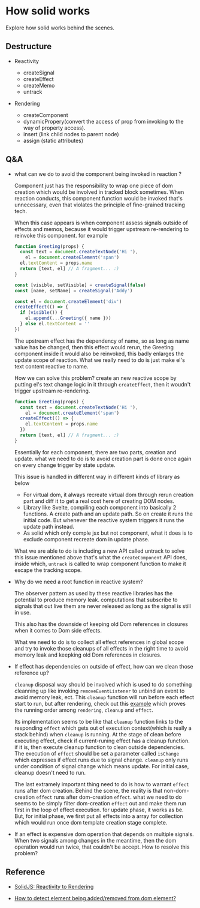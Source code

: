 # How solid works

Explore how solid works behind the scenes.

## Destructure

- Reactivity

  - createSignal
  - createEffect
  - createMemo
  - untrack

- Rendering
  - createComponent
  - dynamicPropery(convert the access of prop from invoking to the way of property access).
  - insert (link child nodes to parent node)
  - assign (static attributes)

## Q&A

- what can we do to avoid the component being invoked in reaction ?

  Component just has the responsibility to wrap one piece of dom creation which would be involved in tracked block sometimes. When reaction conducts, this component function would be invoked that's unnecessary, even that violates the principle of fine-grained tracking tech.

  When this case appears is when component assess signals outside of effects and memos, because it would trigger upstream re-rendering to reinvoke this component. for example

  ```js
  function Greeting(props) {
    const text = document.createTextNode('Hi '),
      el = document.createElement('span')
    el.textContent = props.name
    return [text, el] // A fragment... :)
  }

  const [visible, setVisible] = createSignal(false)
  const [name, setName] = createSignal('Addy')

  const el = document.createElement('div')
  createEffect(() => {
    if (visible()) {
      el.append(...Greeting({ name }))
    } else el.textContent = ''
  })
  ```

  The upstream effect has the dependency of name, so as long as name value has be changed, then this effect would rerun, the Greeting component inside it would also be reinvoked, this badly enlarges the update scope of reaction. What we really need to do is just make el's text content reactive to name.

  How we can solve this problem? create an new reactive scope by putting el's text change logic in it through `createEffect`, then it woudn't trigger upstream re-rendering.

  ```js
  function Greeting(props) {
    const text = document.createTextNode('Hi '),
      el = document.createElement('span')
    createEffect(() => {
      el.textContent = props.name
    })
    return [text, el] // A fragment... :)
  }
  ```

  Essentially for each component, there are two parts, creation and update. what we need to do is to avoid creation part is done once again on every change trigger by state update.

  This issue is handled in different way in different kinds of library as below

  - For virtual dom, it always recreate virtual dom through rerun creation part and diff it to get a real cost here of creating DOM nodes.
  - Library like Svelte, compiling each component into basically 2 functions. A create path and an update path. So on create it runs the initial code. But whenever the reactive system triggers it runs the update path instead.
  - As solid which only comple jsx but not component, what it does is to exclude component recreate dom in update phase.

  What we are able to do is including a new API called untrack to solve this issue mentioned above that's what the `createComponent` API does, inside which, `untrack` is called to wrap component function to make it escape the tracking scope.

- Why do we need a root function in reactive system?

  The observer pattern as used by these reactive libraries has the potential to produce memory leak. computations that subscribe to signals that out live them are never released as long as the signal is still in use. 
  
  This also has the downside of keeping old Dom references in closures when it comes to Dom side effects.

  What we need to do is to collect all effect references in global scope and try to invoke those cleanups of all effects in the right time to avoid memory leak and keepking old Dom references in closures.

- If effect has dependencies on outside of effect, how can we clean those reference up?

  `cleanup` disposal way should be involved which is used to do something cleanning up like invoking `removeEventListener` to unbind an event to avoid memory leak, ect. This `cleanup` function will run before each effect start to run, but after rendering, check out this [example](https://playground.solidjs.com/anonymous/8ecb4064-5d3d-4345-b031-38008da113b3) which proves the running order among `rendering`, `cleanup` and `effect`.

  Its implementation seems to be like that `cleanup` function links to the responding `effect` which gets out of execution context(which is really a stack behind) when `cleanup` is running. At the stage of clean before executing effect, check if current-runing effect has a cleanup function. if it is, then execute cleanup function to clean outside dependencies. The execution of `effect` should be set a parameter called `isChange` which expresses if effect runs due to signal change. `cleanup` only runs under condition of signal change which means update. For initial case, cleanup doesn't need to run.

  The last extramely important thing need to do is how to warrant `effect` runs after dom creation. Behind the scene, the reality is that non-dom-creation `effect` runs after dom-creation `effect`. what we need to do seems to be simply filter dom-creation `effect` out and make them run first in the loop of effect execution. for update phase, it works as be. But, for initial phase, we first put all effects into a array for collection which would run once dom template creation stage complete.

- If an effect is expensive dom operation that depends on multiple signals. When two signals among changes in the meantime, then the dom operation would run twice, that couldn't be accept. How to resolve this problem?

## Reference

- [SolidJS: Reactivity to Rendering](https://angularindepth.com/posts/1289/solidjs-reactivity-to-rendering)

- [How to detect element being added/removed from dom element?](https://stackoverflow.com/questions/20156453/how-to-detect-element-being-added-removed-from-dom-element)
